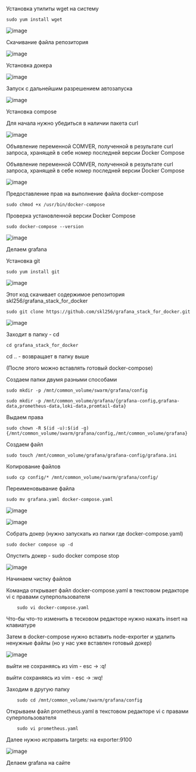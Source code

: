 Установка утилиты wget на систему

    sudo yum install wget
![image](https://github.com/user-attachments/assets/7fea59ce-6111-4b64-a924-543d8e36de81)

Скачивание файла репозитория

![image](https://github.com/user-attachments/assets/6425f809-a033-42f6-a6d7-e043ee8b7eb2)

Установка докера

![image](https://github.com/user-attachments/assets/7ac90f6b-9738-4b1b-8f0f-609af6464fa9)

Запуск с дальнейшим разрешением автозапуска

![image](https://github.com/user-attachments/assets/57aa0fc4-2b88-44c9-9348-a9bd891e20d3)

Установка compose

Для начала нужно убедиться в наличии пакета curl

![image](https://github.com/user-attachments/assets/f72e550a-78e6-4cea-86eb-33476ca8f3f5)

Объявление переменной COMVER, полученной в результате curl запроса, хранящей в себе номер последней версии Docker Compose
    
Объявление переменной COMVER, полученной в результате curl запроса, хранящей в себе номер последней версии Docker Compose

![image](https://github.com/user-attachments/assets/d7de93ed-d620-492e-a017-d2bb5bc3d347)

Предоставление прав на выполнение файла docker-compose
    
    sudo chmod +x /usr/bin/docker-compose

Проверка установленной версии Docker Compose

    sudo docker-compose --version

![image](https://github.com/user-attachments/assets/6109d321-cc45-4db3-9ff2-0a33837a409d)

Делаем grafana

Установка git

    sudo yum install git

![image](https://github.com/user-attachments/assets/d76f6961-a598-4449-98fb-5f8054d6e5a8)

Этот код скачивает содержимое репозитория skl256/grafana_stack_for_docker
    
    sudo git clone https://github.com/skl256/grafana_stack_for_docker.git

![image](https://github.com/user-attachments/assets/772e34f9-0a20-4f1b-a847-2f0902b3e203)

Заходит в папку - cd
    
    cd grafana_stack_for_docker

cd .. - возвращает в папку выше
    
(После этого можно вставлять готовый docker-compose)
    
Cоздаем папки двумя разными способами

    sudo mkdir -p /mnt/common_volume/swarm/grafana/config
    
    sudo mkdir -p /mnt/common_volume/grafana/{grafana-config,grafana-data,prometheus-data,loki-data,promtail-data}

Выдаем права
    
    sudo chown -R $(id -u):$(id -g) {/mnt/common_volume/swarm/grafana/config,/mnt/common_volume/grafana}

Создаем файл

    sudo touch /mnt/common_volume/grafana/grafana-config/grafana.ini

Копирование файлов

    sudo cp config/* /mnt/common_volume/swarm/grafana/config/

Переименовывание файла

    sudo mv grafana.yaml docker-compose.yaml

![image](https://github.com/user-attachments/assets/687a8497-8bec-418a-b6da-3cc3d1d1c1c0)

![image](https://github.com/user-attachments/assets/ffefa797-7038-4d99-983e-335e1ec0c3f0)

Собрать докер (нужно запускать из папки где docker-compose.yaml)
    
    sudo docker compose up -d

Опустить докер - sudo docker compose stop

![image](https://github.com/user-attachments/assets/9f0a22e1-5d54-4136-ac84-d20d5015fdc8)

Начинаем чистку файлов

Команда открывает файл docker-compose.yaml в текстовом редакторе vi с правами суперпользователя
        
        sudo vi docker-compose.yaml

Что-бы что-то изменить в тесковом редакторе нужно нажать insert на клавиатуре
        
Затем в docker-compose нужно вставить node-exporter и удалить ненужные файлы (но у нас уже вставлен готовый докер)

![image](https://github.com/user-attachments/assets/68cc22ed-245e-49d8-832b-f259bf733114)

выйти не сохраняясь из vim - esc -> :q!

выйти сохраняясь из vim - esc -> :wq!

Заходим в другую папку

        sudo cd /mnt/common_volume/swarm/grafana/config

Открываем файл prometheus.yaml в текстовом редакторе vi с правами суперпользователя

        sudo vi prometheus.yaml

Далее нужно исправить targets: на exporter:9100

![image](https://github.com/user-attachments/assets/701cb955-5944-4956-b413-545a57f6c635)

Делаем grafana на сайте




        


        



    


    

